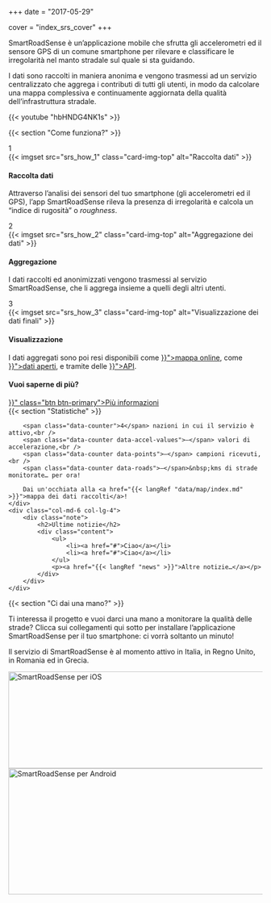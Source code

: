 +++
date = "2017-05-29"

cover = "index_srs_cover"
+++

SmartRoadSense è un’applicazione mobile che sfrutta gli accelerometri ed il sensore GPS di un comune smartphone per rilevare e classificare le irregolarità nel manto stradale sul quale si sta guidando.

I dati sono raccolti in maniera anonima e vengono trasmessi ad un servizio centralizzato che aggrega i contributi di tutti gli utenti, in modo da calcolare una mappa complessiva e continuamente aggiornata della qualità dell’infrastruttura stradale.

{{< youtube "hbHNDG4NK1s" >}}

{{< section "Come funziona?" >}}

<div class="row cards-sequence scroll-in">
    <div class="col-sm-6 col-lg-3">
        <div class="card trans-offset-1">
            <div class="card-counter">1</div>
            {{< imgset src="srs_how_1" class="card-img-top" alt="Raccolta dati" >}}
            <div class="card-body">
                <h4 class="card-title">Raccolta dati</h4>
                <p class="card-text">Attraverso l’analisi dei sensori del tuo smartphone (gli accelerometri ed il GPS), l’app SmartRoadSense rileva la presenza di irregolarità e calcola un “indice di rugosità” o <i>roughness</i>.</p>
            </div>
        </div>
    </div>
    <div class="col-sm-6 col-lg-3">
        <div class="card trans-offset-2">
            <div class="card-counter">2</div>
            {{< imgset src="srs_how_2" class="card-img-top" alt="Aggregazione dei dati" >}}
            <div class="card-body">
                <h4 class="card-title">Aggregazione</h4>
                <p class="card-text">I dati raccolti ed anonimizzati vengono trasmessi al servizio SmartRoadSense, che li aggrega insieme a quelli degli altri utenti.</p>
            </div>
        </div>
    </div>
    <div class="col-sm-6 col-lg-3">
        <div class="card trans-offset-3">
            <div class="card-counter">3</div>
            {{< imgset src="srs_how_3" class="card-img-top" alt="Visualizzazione dei dati finali" >}}
            <div class="card-body">
                <h4 class="card-title">Visualizzazione</h4>
                <p class="card-text">I dati aggregati sono poi resi disponibili come <a href="{{< langRef "data/map/index.md" >}}">mappa online</a>, come <a href="{{< langRef "data/open-data/index.md" >}}">dati aperti</a>, e tramite delle <a href="{{< langRef "data/developers/index.md" >}}">API</a>.</p>
            </div>
        </div>
    </div>
    <div class="col-sm-6 col-lg-3 align-self-center">
        <div class="not-card text-center trans-offset-4">
            <h4>Vuoi saperne di più?</h4>
            <a href="{{< langRef "project/about/index.md" >}}" class="btn btn-primary">Più informazioni</a>
        </div>
    </div>
</div>

<div class="row">
    <div class="col-md-6 col-lg-8">
        {{< section "Statistiche" >}}

        <span class="data-counter">4</span> nazioni in cui il servizio è attivo,<br />
        <span class="data-counter data-accel-values">—</span> valori di accelerazione,<br />
        <span class="data-counter data-points">—</span> campioni ricevuti,<br />
        <span class="data-counter data-roads">—</span>&nbsp;kms di strade monitorate… per ora!

        Dai un'occhiata alla <a href="{{< langRef "data/map/index.md" >}}">mappa dei dati raccolti</a>!
    </div>
    <div class="col-md-6 col-lg-4">
        <div class="note">
            <h2>Ultime notizie</h2>
            <div class="content">
                <ul>
                    <li><a href="#">Ciao</a></li>
                    <li><a href="#">Ciao</a></li>
                </ul>
                <p><a href="{{< langRef "news" >}}">Altre notizie…</a></p>
            </div>
        </div>
    </div>
</div>

{{< section "Ci dai una mano?" >}}

Ti interessa il progetto e vuoi darci una mano a monitorare la qualità delle strade?
Clicca sui collegamenti qui sotto per installare l’applicazione SmartRoadSense per il tuo smartphone: ci vorrà soltanto un minuto!

Il servizio di SmartRoadSense è al momento attivo in Italia, in Regno Unito, in Romania ed in Grecia.

<div class="row align-items-center justify-content-center">
    <div class="col-6 col-lg-4 badge">
        <a href="https://itunes.apple.com/app/id1063716780">
            <img src="/images/badge_app_store.png" width="650" height="192" alt="SmartRoadSense per iOS" />
        </a>
    </div>
    <div class="col-6 col-lg-4 badge">
        <a href="https://play.google.com/store/apps/details?id=it.uniurb.smartroadsense">
            <img src="/images/badge_google_play.png" width="646" height="250" alt="SmartRoadSense per Android" />
        </a>
    </div>
</div>
